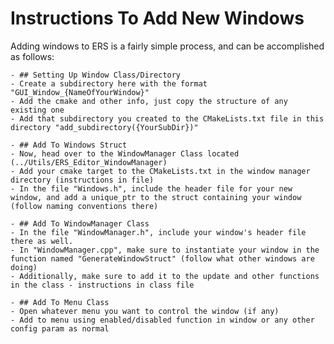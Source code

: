 # Instructions To Add New Windows
Adding windows to ERS is a fairly simple process, and can be accomplished as follows:

    - ## Setting Up Window Class/Directory
    - Create a subdirectory here with the format "GUI_Window_{NameOfYourWindow}"
    - Add the cmake and other info, just copy the structure of any existing one
    - Add that subdirectory you created to the CMakeLists.txt file in this directory "add_subdirectory({YourSubDir})"
    
    - ## Add To Windows Struct
    - Now, head over to the WindowManager Class located (../Utils/ERS_Editor_WindowManager)
    - Add your cmake target to the CMakeLists.txt in the window manager directory (instructions in file)
    - In the file "Windows.h", include the header file for your new window, and add a unique_ptr to the struct containing your window (follow naming conventions there)

    - ## Add To WindowManager Class
    - In the file "WindowManager.h", include your window's header file there as well.
    - In "WindowManager.cpp", make sure to instantiate your window in the function named "GenerateWindowStruct" (follow what other windows are doing) 
    - Additionally, make sure to add it to the update and other functions in the class - instructions in class file

    - ## Add To Menu Class
    - Open whatever menu you want to control the window (if any)
    - Add to menu using enabled/disabled function in window or any other config param as normal